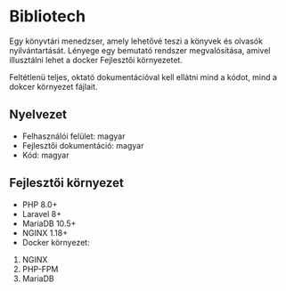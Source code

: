 # Bibliotech
Egy könyvtári menedzser, amely lehetővé teszi a könyvek és olvasók nyilvántartását.
Lényege egy bemutató rendszer megvalósítása, amivel illusztálni lehet a docker Fejlesztői környezetet.

Feltétlenü teljes, oktató dokumentációval kell ellátni mind a kódot, mind a dokcer környezet fájlait.

## Nyelvezet
- Felhasználói felület: magyar
- Fejlesztői dokumentáció: magyar
- Kód: magyar

## Fejlesztői környezet
- PHP 8.0+
- Laravel 8+
- MariaDB 10.5+
- NGINX 1.18+
- Docker környezet:
1. NGINX
2. PHP-FPM
3. MariaDB